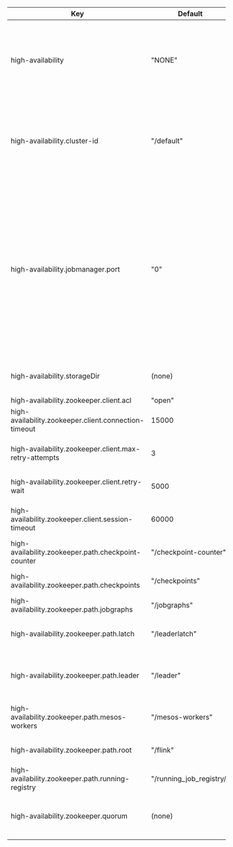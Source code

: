 | Key | Default | Type | Description |
|-----|---------|------|-------------|
| high-availability | "NONE" | String | Defines high-availability mode used for the cluster execution. To enable high-availability, set this mode to "ZOOKEEPER" or specify FQN of factory class. |
| high-availability.cluster-id | "/default" | String | The ID of the Flink cluster, used to separate multiple Flink clusters from each other. Needs to be set for standalone clusters but is automatically inferred in YARN and Mesos. |
| high-availability.jobmanager.port | "0" | String | The port (range) used by the Flink Master for its RPC connections in highly-available setups. In highly-available setups, this value is used instead of 'jobmanager.rpc.port'.A value of '0' means that a random free port is chosen. TaskManagers discover this port through the high-availability services (leader election), so a random port or a port range works without requiring any additional means of service discovery. |
| high-availability.storageDir | (none) | String | File system path (URI) where Flink persists metadata in high-availability setups. |
| high-availability.zookeeper.client.acl | "open" | String | Defines the ACL (open|creator) to be configured on ZK node. The configuration value can be set to “creator” if the ZooKeeper server configuration has the “authProvider” property mapped to use SASLAuthenticationProvider and the cluster is configured to run in secure mode (Kerberos). |
| high-availability.zookeeper.client.connection-timeout | 15000 | Integer | Defines the connection timeout for ZooKeeper in ms. |
| high-availability.zookeeper.client.max-retry-attempts | 3 | Integer | Defines the number of connection retries before the client gives up. |
| high-availability.zookeeper.client.retry-wait | 5000 | Integer | Defines the pause between consecutive retries in ms. |
| high-availability.zookeeper.client.session-timeout | 60000 | Integer | Defines the session timeout for the ZooKeeper session in ms. |
| high-availability.zookeeper.path.checkpoint-counter | "/checkpoint-counter" | String | ZooKeeper root path (ZNode) for checkpoint counters. |
| high-availability.zookeeper.path.checkpoints | "/checkpoints" | String | ZooKeeper root path (ZNode) for completed checkpoints. |
| high-availability.zookeeper.path.jobgraphs | "/jobgraphs" | String | ZooKeeper root path (ZNode) for job graphs |
| high-availability.zookeeper.path.latch | "/leaderlatch" | String | Defines the znode of the leader latch which is used to elect the leader. |
| high-availability.zookeeper.path.leader | "/leader" | String | Defines the znode of the leader which contains the URL to the leader and the current leader session ID. |
| high-availability.zookeeper.path.mesos-workers | "/mesos-workers" | String | The ZooKeeper root path for persisting the Mesos worker information. |
| high-availability.zookeeper.path.root | "/flink" | String | The root path under which Flink stores its entries in ZooKeeper. |
| high-availability.zookeeper.path.running-registry | "/running_job_registry/" | String |  |
| high-availability.zookeeper.quorum | (none) | String | The ZooKeeper quorum to use, when running Flink in a high-availability mode with ZooKeeper. |
